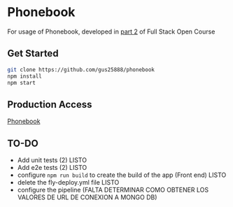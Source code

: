 # Phonebook

For usage of Phonebook, developed in [part 2](<https://fullstackopen.com/es/part2>) of Full Stack Open Course

## Get Started

```sh
git clone https://github.com/gus25888/phonebook
npm install
npm start
```

## Production Access

[Phonebook](<https://phonebook-backend-frosty-sound-5653.fly.dev/api/persons>)

## TO-DO

- Add unit tests (2) LISTO
- Add e2e tests (2) LISTO
- configure `npm run build` to create the build of the app (Front end) LISTO
- delete the fly-deploy.yml file LISTO
- configure the pipeline  (FALTA DETERMINAR COMO OBTENER LOS VALORES DE URL DE CONEXION A MONGO DB)
